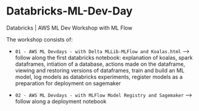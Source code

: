 # Databricks-ML-Dev-Day
Databricks | AWS ML Dev Workshop with ML Flow

The workshop consists of:

- `01 - AWS ML Devdays - with Delta MLLib-MLFlow and Koalas.html` 
--> follow along the first databricks notebook: explanation of koalas, spark dataframes, intiation of a database, actions made on the dataframe, viewing and restoring versions of dataframes, train and build an ML model, log models as databricks experiments, register models as a preparation for deployment on sagemaker

- `02 - AWS ML Devdays - with MLFlow Model Registry and Sagemaker`
--> follow along a deployment notebook
